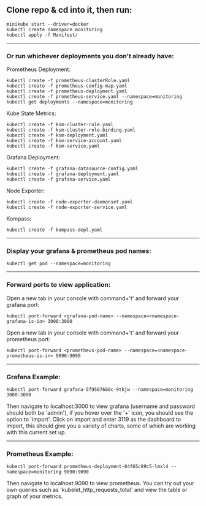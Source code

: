 ## Clone repo & cd into it, then run:

```
minikube start --driver=docker
kubectl create namespace monitoring
kubectl apply -f Manifest/
```

***

### Or run whichever deployments you don't already have: 


  

Prometheus Deployment:

```
kubectl create -f prometheus-clusterRole.yaml
kubectl create -f prometheus-config-map.yaml
kubectl create -f prometheus-deployment.yaml
kubectl create -f prometheus-service.yaml --namespace=monitoring
kubectl get deployments --namespace=monitoring
```

Kube State Metrics:

```
kubectl create -f ksm-cluster-role.yaml
kubectl create -f ksm-cluster-role-binding.yaml
kubectl create -f ksm-deployment.yaml
kubectl create -f ksm-service-account.yaml
kubectl create -f ksm-service.yaml
```

Grafana Deployment:

```
kubectl create -f grafana-datasource-config.yaml
kubectl create -f grafana-deployment.yaml
kubectl create -f grafana-service.yaml
```

Node Exporter:

```
kubectl create -f node-exporter-daemonset.yaml
kubectl create -f node-exporter-service.yaml
```

Kompass:

```
kubectl create -f kompass-depl.yaml
```

***

  

### Display your grafana & prometheus pod names:

```
kubectl get pod --namespace=monitoring
```

  

***

### Forward ports to view application:
Open a new tab in your console with command+'t' and forward your grafana port:
```
kubectl port-forward <grafana-pod-name> --namespace=<namespace-grafana-is-in> 3000:3000
```

Open a new tab in your console with command+'t' and forward your prometheus port:
```
kubectl port-forward <prometheus-pod-name> --namespace=<namespace-prometheus-is-in> 9090:9090
```

***

### Grafana Example:

```
kubectl port-forward grafana-5f9587668c-9tkjw --namespace=monitoring 3000:3000
```

Then navigate to localhost:3000 to view grafana (username and password should both be 'admin'), if you hover over the '+' icon, you should see the option to 'import'. Click on import and enter 3119 as the dashboard to import, this should give you a variety of charts, some of which are working with this current set up.

  

***

### Prometheus Example:

```
kubectl port-forward prometheus-deployment-84f65c89c5-lmxl4 --namespace=monitoring 9090:9090
```

Then navigate to localhost:9090 to view prometheus. You can try out your own queries such as 'kubelet_http_requests_total' and view the table or graph of your metrics.